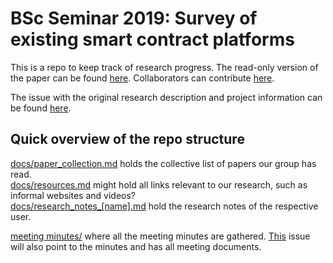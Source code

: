 # BSc Seminar 2019: Survey of existing smart contract platforms
This is a repo to keep track of research progress. The read-only version of the paper can be found [here](https://www.overleaf.com/read/zqgqctszmvsy). Collaborators can contribute [here](https://www.overleaf.com/project/5c783f19b4726a1ad46c32ef).

The issue with the original research description and project information can be found [here](https://github.com/Tribler/tribler/issues/4239).

## Quick overview of the repo structure
[docs/paper_collection.md](docs/paper_collection.md) holds the collective list of papers our group has read.  
[docs/resources.md](docs/resources.md) might hold all links relevant to our research, such as informal websites and videos?  
[docs/research_notes_[name].md](docs/) hold the research notes of the respective user.  

[meeting minutes/](meeting%20minutes/) where all the meeting minutes are gathered. [This](https://github.com/Tribler/tribler/issues/4239#issuecomment-468613418) issue will also point to the minutes and has all meeting documents.
